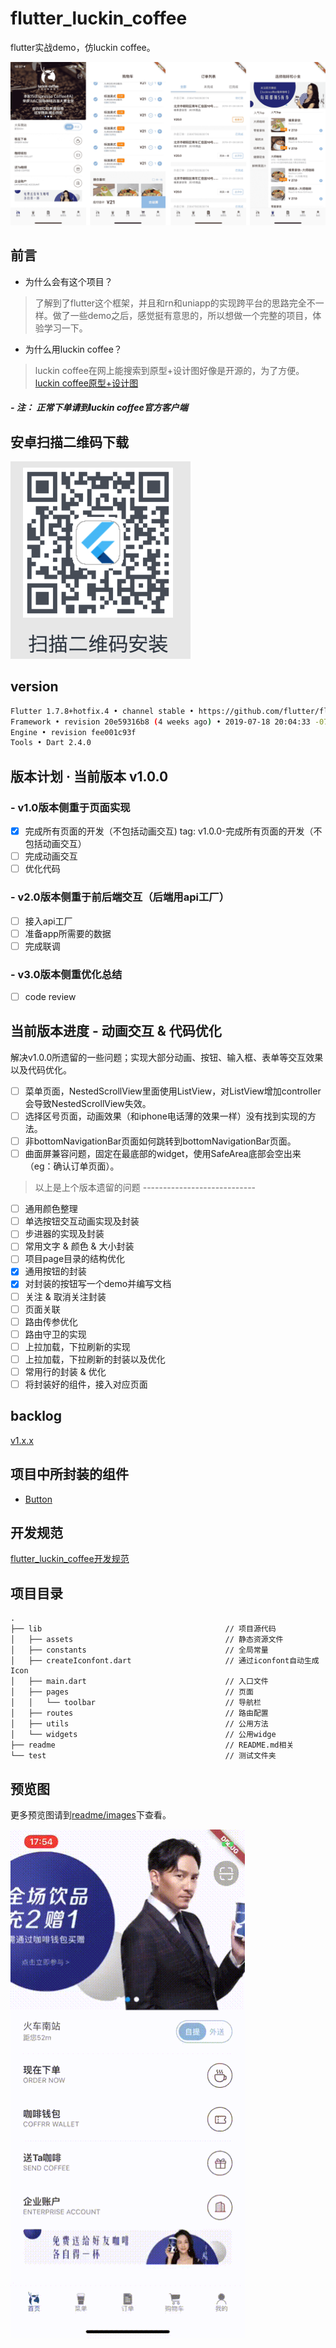 <!--
 * @Author: meetqy
 * @since: 2019-08-10 16:41:08
 * @lastTime: 2019-09-02 16:18:27
 * @LastEditors: meetqy
 -->
# flutter_luckin_coffee

flutter实战demo，仿luckin coffee。

![flutter_luckin_coffee_logo](./readme/images/githead.png)

## 前言

- 为什么会有这个项目？

> 了解到了flutter这个框架，并且和rn和uniapp的实现跨平台的思路完全不一样。做了一些demo之后，感觉挺有意思的，所以想做一个完整的项目，体验学习一下。

- 为什么用luckin coffee？

> luckin coffee在网上能搜索到原型+设计图好像是开源的，为了方便。[luckin coffee原型+设计图](https://www.xiaopiu.com/user?uid=5d478fe8174ff47f357b8b00&tab=collectProject&libPop=project&libId=5c306b252d5cd56e70a1e640)

##### - 注： 正常下单请到luckin coffee官方客户端

## 安卓扫描二维码下载

![](./Android.png)

## version

``` bash
Flutter 1.7.8+hotfix.4 • channel stable • https://github.com/flutter/flutter.git
Framework • revision 20e59316b8 (4 weeks ago) • 2019-07-18 20:04:33 -0700
Engine • revision fee001c93f
Tools • Dart 2.4.0
```

## 版本计划 · 当前版本 v1.0.0

### - v1.0版本侧重于页面实现

- [x] 完成所有页面的开发（不包括动画交互) tag: v1.0.0-完成所有页面的开发（不包括动画交互）
- [ ] 完成动画交互
- [ ] 优化代码

### - v2.0版本侧重于前后端交互（后端用api工厂）

- [ ] 接入api工厂
- [ ] 准备app所需要的数据
- [ ] 完成联调

### - v3.0版本侧重优化总结

- [ ] code review

## 当前版本进度 - 动画交互 & 代码优化

解决v1.0.0所遗留的一些问题；实现大部分动画、按钮、输入框、表单等交互效果以及代码优化。

- [ ] 菜单页面，NestedScrollView里面使用ListView，对ListView增加controller会导致NestedScrollView失效。
- [ ] 选择区号页面，动画效果（和iphone电话薄的效果一样）没有找到实现的方法。
- [ ] 非bottomNavigationBar页面如何跳转到bottomNavigationBar页面。
- [ ] 曲面屏兼容问题，固定在最底部的widget，使用SafeArea底部会空出来（eg：确认订单页面）。

> 以上是上个版本遗留的问题 ----------------------------

- [ ] 通用颜色整理
- [ ] 单选按钮交互动画实现及封装
- [ ] 步进器的实现及封装
- [ ] 常用文字 & 颜色 & 大小封装
- [ ] 项目page目录的结构优化
- [x] 通用按钮的封装
- [x] 对封装的按钮写一个demo并编写文档
- [ ] 关注 & 取消关注封装
- [ ] 页面关联
- [ ] 路由传参优化
- [ ] 路由守卫的实现
- [ ] 上拉加载，下拉刷新的实现
- [ ] 上拉加载，下拉刷新的封装以及优化
- [ ] 常用行的封装 & 优化
- [ ] 将封装好的组件，接入对应页面

## backlog

[v1.x.x](./readme/backlog/v1.x.x.md)

## 项目中所封装的组件

- [Button](./lib/pages/test/button)

## 开发规范

[flutter_luckin_coffee开发规范](./readme/开发规范.md)

## 项目目录

``` tree
.
├── lib                                         // 项目源代码
│   ├── assets                                  // 静态资源文件
│   ├── constants                               // 全局常量
│   ├── createIconfont.dart                     // 通过iconfont自动生成Icon
│   ├── main.dart                               // 入口文件
│   ├── pages                                   // 页面
│   │   └── toolbar                             // 导航栏
│   ├── routes                                  // 路由配置
│   ├── utils                                   // 公用方法
│   └── widgets                                 // 公用widge
├── readme                                      // README.md相关
└── test                                        // 测试文件夹
```

## 预览图

更多预览图请到[readme/images](./readme/images)下查看。

<img src="./readme/images/1.gif" width="375"/>